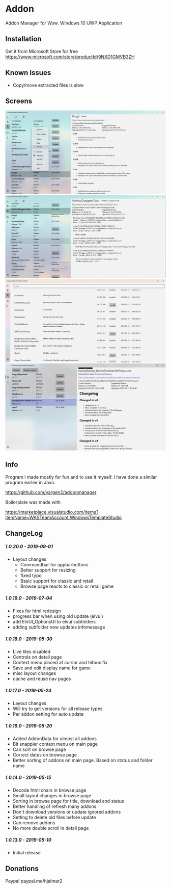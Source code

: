 # Addon

Addon Manager for Wow. Windows 10 UWP Application

## Installation

Get it from Microsoft Store for free
https://www.microsoft.com/store/productId/9NXD1GMVB3ZH

## Known Issues

- Copy/move extracted files is slow

## Screens

![Alt text](img/img5.png?raw=true "")
![Alt text](img/img4.png?raw=true "")
![Alt text](img/img6.png?raw=true "")
![Alt text](img/img3.png?raw=true "")

## Info

Program I made mostly for fun and to use it myself. I have done a similar program earlier in Java.

https://github.com/vargen2/addonmanager

Boilerplate was made with

https://marketplace.visualstudio.com/items?itemName=WASTeamAccount.WindowsTemplateStudio

## ChangeLog

##### 1.0.20.0 - 2019-09-01

- Layout changes
  - Commandbar for appbarbuttons
  - Better support for resizing
  - fixed typo
  - Basic support for classic and retail
  - Browse page reacts to classic or retail game
   

##### 1.0.19.0 - 2019-07-04

- Fixes for html redesign
- progress bar when using old update (elvui)
- add ElvUI_OptionsUI to elvui subfolders
- adding subfolder now updates infomessage

##### 1.0.18.0 - 2019-05-30

- Live tiles disabled
- Controls on detail page
- Context menu placed at cursor and hitbox fix
- Save and edit display name for game
- misc layout changes
- cache and reuse nav pages

##### 1.0.17.0 - 2019-05-24

- Layout changes
- Will try to get versions for all release types
- Per addon setting for auto update

##### 1.0.16.0 - 2019-05-20

- Added AddonData for almost all addons
- Bit snappier context menu on main page
- Can sort on browse page
- Correct dates on browse page
- Better sorting of addons on main page. Based on status and folder name.

##### 1.0.14.0 - 2019-05-15

- Decode html chars in browse page
- Small layout changes in browse page
- Sorting in browse page for title, download and status
- Better handling of refresh many addons
- Don't download versions or update ignored addons
- Setting to delete old files before update
- Can remove addons
- No more double scroll in detail page

##### 1.0.13.0 - 2019-05-10

- Initial release

## Donations

Paypal paypal.me/hjalmar2
